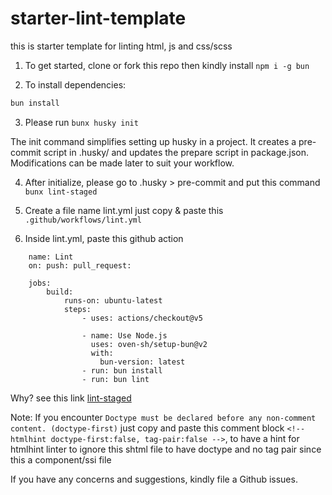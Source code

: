 # starter-lint-template
this is starter template for linting html, js and css/scss

1. To get started, clone or fork this repo then kindly install `npm i -g bun`

2. To install dependencies:

```bash
bun install
```
3. Please run `bunx husky init`

The init command simplifies setting up husky in a project. It creates a pre-commit script in .husky/ and updates the prepare script in package.json. Modifications can be made later to suit your workflow.

4. After initialize, please go to .husky > pre-commit and put this command `bunx lint-staged`

5. Create a file name lint.yml just copy & paste this `.github/workflows/lint.yml`

6. Inside lint.yml, paste this github action

```Lint
    name: Lint
    on: push: pull_request:

    jobs: 
        build: 
            runs-on: ubuntu-latest 
            steps: 
                - uses: actions/checkout@v5

                - name: Use Node.js
                  uses: oven-sh/setup-bun@v2
                  with:
                    bun-version: latest
                - run: bun install
                - run: bun lint
```

Why? see this link [lint-staged](https://github.com/lint-staged/lint-staged?tab=readme-ov-file#why)

Note: If you encounter `Doctype must be declared before any non-comment content. (doctype-first)` just copy and paste this comment block `<!-- htmlhint doctype-first:false, tag-pair:false -->`, to have a hint for htmlhint linter to ignore this shtml file to have doctype and no tag pair since this a component/ssi file

If you have any concerns and suggestions, kindly file a Github issues.

